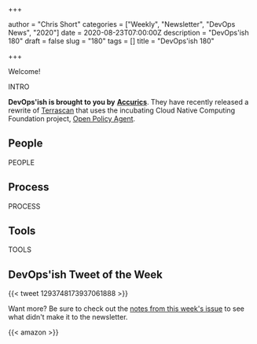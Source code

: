 +++

author = "Chris Short"
categories = ["Weekly", "Newsletter", "DevOps News", "2020"]
date = 2020-08-23T07:00:00Z
description = "DevOps'ish 180"
draft = false
slug = "180"
tags = []
title = "DevOps'ish 180"

+++

Welcome!

INTRO

**DevOps'ish is brought to you by** [**Accurics**](https://www.accurics.com/?utm_source=newsletter&utm_medium=email&utm_campaign=devopsish_180). They have recently released a rewrite of [Terrascan](https://github.com/accurics/terrascan?utm_source=newsletter&utm_medium=email&utm_campaign=devopsish_180) that uses the incubating Cloud Native Computing Foundation project, [Open Policy Agent](https://www.openpolicyagent.org/?utm_source=newsletter&utm_medium=email&utm_campaign=devopsish_180).

## People

PEOPLE

## Process

PROCESS

## Tools

TOOLS

## DevOps'ish Tweet of the Week

{{< tweet 1293748173937061888 >}}

Want more? Be sure to check out the [notes from this week's issue](https://devopsish.com/180/notes/) to see what didn't make it to the newsletter.

{{< amazon >}}
